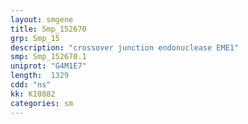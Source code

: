 ```yaml
---
layout: smgene
title: Smp_152670
grp: Smp_15
description: "crossover junction endonuclease EME1"
smp: Smp_152670.1
uniprot: "G4M1E7"
length:  1329
cdd: "ns"
kk: K10882
categories: sm
---
```

